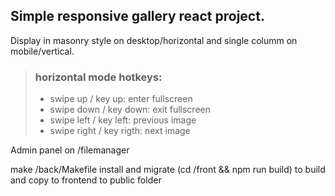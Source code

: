 ## Simple responsive gallery react project.
Display in masonry style on desktop/horizontal and single columm on mobile/vertical. 


> ### horizontal mode hotkeys:
> * swipe up / key up: enter fullscreen
> * swipe down / key down: exit fullscreen
> * swipe left / key left: previous image
> * swipe right / key rigth: next image

Admin panel on /filemanager

make /back/Makefile  install and migrate
(cd /front && npm run build)  to build and copy to frontend to public folder

